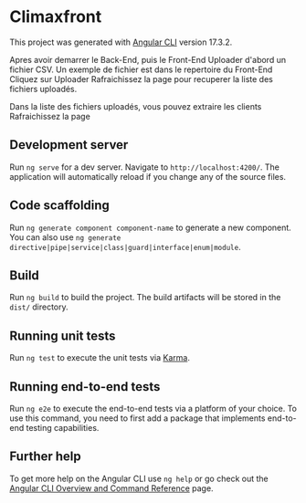 # Climaxfront

This project was generated with [Angular CLI](https://github.com/angular/angular-cli) version 17.3.2.

Apres avoir demarrer le Back-End, puis le Front-End
Uploader d'abord un fichier CSV. Un exemple de fichier est dans le repertoire du Front-End
Cliquez sur Uploader
Rafraichissez la page pour recuperer la liste des fichiers uploadés.

Dans la liste des fichiers uploadés, vous pouvez extraire les clients
Rafraichissez la page

## Development server

Run `ng serve` for a dev server. Navigate to `http://localhost:4200/`. The application will automatically reload if you change any of the source files.

## Code scaffolding

Run `ng generate component component-name` to generate a new component. You can also use `ng generate directive|pipe|service|class|guard|interface|enum|module`.

## Build

Run `ng build` to build the project. The build artifacts will be stored in the `dist/` directory.

## Running unit tests

Run `ng test` to execute the unit tests via [Karma](https://karma-runner.github.io).

## Running end-to-end tests

Run `ng e2e` to execute the end-to-end tests via a platform of your choice. To use this command, you need to first add a package that implements end-to-end testing capabilities.

## Further help

To get more help on the Angular CLI use `ng help` or go check out the [Angular CLI Overview and Command Reference](https://angular.io/cli) page.
